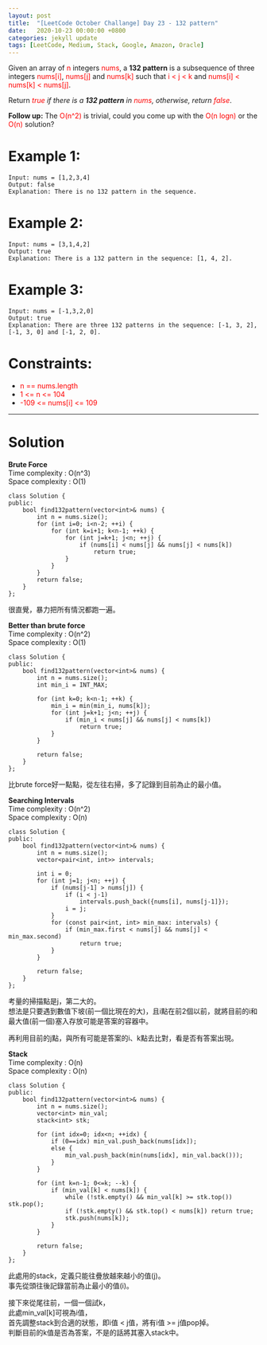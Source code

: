 ```yaml
---
layout: post
title:  "[LeetCode October Challange] Day 23 - 132 pattern"
date:   2020-10-23 00:00:00 +0800
categories: jekyll update
tags: [LeetCode, Medium, Stack, Google, Amazon, Oracle]
---
```

Given an array of <font color="red">n</font> integers <font color="red">nums</font>, a **132 pattern** is a subsequence of three integers <font color="red">nums[i]</font>, <font color="red">nums[j]</font> and <font color="red">nums[k]</font> such that <font color="red">i < j < k</font> and <font color="red">nums[i] < nums[k] < nums[j]</font>.  

Return *<font color="red">true</font> if there is a **132 pattern** in <font color="red">nums</font>, otherwise, return <font color="red">false</font>*.  

**Follow up:** The <font color="red">O(n^2)</font> is trivial, could you come up with the <font color="red">O(n logn)</font> or the <font color="red">O(n)</font> solution?

# Example 1:  
	Input: nums = [1,2,3,4]
	Output: false
	Explanation: There is no 132 pattern in the sequence.

# Example 2:  
	Input: nums = [3,1,4,2]
	Output: true
	Explanation: There is a 132 pattern in the sequence: [1, 4, 2].

# Example 3:  
	Input: nums = [-1,3,2,0]
	Output: true
	Explanation: There are three 132 patterns in the sequence: [-1, 3, 2], [-1, 3, 0] and [-1, 2, 0].

# Constraints:  
- <font color="red">n == nums.length</font>
- <font color="red">1 <= n <= 104</font>
- <font color="red">-109 <= nums[i] <= 109</font>

______________________  

# Solution  

**Brute Force**  
Time complexity : O(n^3)  
Space complexity : O(1)  

	class Solution {
	public:
	    bool find132pattern(vector<int>& nums) {
	        int n = nums.size();
	        for (int i=0; i<n-2; ++i) {
	            for (int k=i+1; k<n-1; ++k) {
	                for (int j=k+1; j<n; ++j) {
	                    if (nums[i] < nums[j] && nums[j] < nums[k])
	                        return true;
	                }
	            }
	        }
	        return false;
	    }
	};

很直覺，暴力把所有情況都跑一遍。  


**Better than brute force**  
Time complexity : O(n^2)  
Space complexity : O(1)  

	class Solution {
	public:
	    bool find132pattern(vector<int>& nums) {
	        int n = nums.size();
	        int min_i = INT_MAX;
	        
	        for (int k=0; k<n-1; ++k) {
	            min_i = min(min_i, nums[k]);
	            for (int j=k+1; j<n; ++j) {
	                if (min_i < nums[j] && nums[j] < nums[k])
	                    return true;
	            }
	        }
	        
	        return false;
	    }
	};

比brute force好一點點，從左往右掃，多了記錄到目前為止的最小值。  


**Searching Intervals**  
Time complexity : O(n^2)  
Space complexity : O(n)  

	class Solution {
	public:
	    bool find132pattern(vector<int>& nums) {
	        int n = nums.size();
	        vector<pair<int, int>> intervals;
	        
	        int i = 0;
	        for (int j=1; j<n; ++j) {
	            if (nums[j-1] > nums[j]) {
	                if (i < j-1)
	                    intervals.push_back({nums[i], nums[j-1]});
	                i = j;
	            }
	            for (const pair<int, int> min_max: intervals) {
	                if (min_max.first < nums[j] && nums[j] < min_max.second)
	                    return true;
	            }
	        }
	        
	        return false;
	    }
	};

考量的掃描點是j，第二大的。  
想法是只要遇到數值下坡(前一個比現在的大)，且i點在前2個以前，就將目前的i和最大值(前一個)塞入存放可能是答案的容器中。  

再利用目前的j點，與所有可能是答案的i、k點去比對，看是否有答案出現。  


**Stack**  
Time complexity : O(n)  
Space complexity : O(n)  

	class Solution {
	public:
	    bool find132pattern(vector<int>& nums) {
	        int n = nums.size();
	        vector<int> min_val;
	        stack<int> stk;
	        
	        for (int idx=0; idx<n; ++idx) {
	            if (0==idx) min_val.push_back(nums[idx]);
	            else {
	                min_val.push_back(min(nums[idx], min_val.back()));
	            }
	        }
	        
	        for (int k=n-1; 0<=k; --k) {
	            if (min_val[k] < nums[k]) {
	                while (!stk.empty() && min_val[k] >= stk.top()) stk.pop();
	                if (!stk.empty() && stk.top() < nums[k]) return true;
	                stk.push(nums[k]);
	            }
	        }
	        
	        return false;
	    }
	};

此處用的stack，定義只能往疊放越來越小的值(j)。  
事先從頭往後記錄當前為止最小的值(i)。  

接下來從尾往前，一個一個試k，  
此處min_val[k]可視為i值，  
首先調整stack到合適的狀態，即i值 < j值，將有i值 >= j值pop掉。  
判斷目前的k值是否為答案，不是的話將其塞入stack中。  